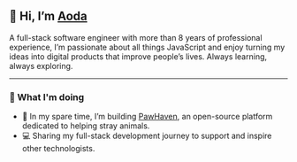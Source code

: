 ## 👋 Hi, I’m [Aoda](https://aoda.vercel.app)

A full-stack software engineer with more than 8 years of professional experience, I’m passionate about all things JavaScript and enjoy turning my ideas into digital products that improve people’s lives. Always learning, always exploring.

---

### 🔭 What I'm doing

- 🌱 In my spare time, I’m building [PawHaven](https://pawhaven-love.vercel.app), an open-source platform dedicated to helping stray animals.  
- 💻 Sharing my full-stack development journey to support and inspire other technologists.  
